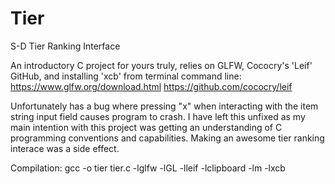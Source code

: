 # Tier
S-D Tier Ranking Interface

An introductory C project for yours truly, relies on GLFW, Cococry's 'Leif' GitHub, and installing 'xcb' from terminal command line:
    https://www.glfw.org/download.html 
    https://github.com/cococry/leif


Unfortunately has a bug where pressing "x" when interacting with the item string input field causes program to crash.
I have left this unfixed as my main intention with this project was getting an understanding of C programming conventions and capabilities.
    Making an awesome tier ranking interace was a side effect.

Compilation: 
    gcc -o tier tier.c -lglfw -lGL -lleif -lclipboard -lm -lxcb
